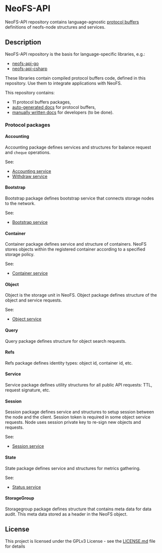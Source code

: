 # NeoFS-API

NeoFS-API repository contains language-agnostic 
[protocol buffers](https://developers.google.com/protocol-buffers) definitions
of neofs-node structures and services. 

## Description

NeoFS-API repository is the basis for language-specific libraries, e.g.:

- [neofs-api-go](https://github.com/nspcc-dev/neofs-api-go)
- [neofs-api-csharp](https://github.com/nspcc-dev/neofs-api-csharp)

These libraries contain compiled protocol buffers code, defined in this
repository. Use them to integrate applications with NeoFS.

This repository contains:

- 11 protocol buffers packages,
- [auto-generated docs](proto-docs) for protocol buffers,
- [manually written docs](docs) for developers (to be done). 


### Protocol packages

#### Accounting

Accounting package defines services and structures for balance request and 
`cheque` operations.

See:

- [Accounting service](proto-docs/accounting.md#accounting.Accounting)
- [Withdraw service](proto-docs/accounting.md#accounting.Withdraw)


#### Bootstrap

Bootstrap package defines bootstrap service that connects storage nodes
to the network. 

See:

- [Bootstrap service](proto-docs/bootstrap.md#bootstrap.Bootstrap)


#### Container

Container package defines service and structure of containers. NeoFS stores
objects within the registered container according to a specified storage policy.

See:

- [Container service](proto-docs/container.md#container.Service)

#### Object

Object is the storage unit in NeoFS. Object package defines structure of the
object and service requests.

See:

- [Object service](proto-docs/object.md#object.Service)

#### Query

Query package defines structure for object search requests. 

#### Refs

Refs package defines identity types: object id, container id, etc.

#### Service

Service package defines utility structures for all public API requests: 
TTL, request signature, etc.

#### Session

Session package defines service and structures to setup session between
the node and the client. Session token is required in some object service
requests. Node uses session private key to re-sign new objects and requests.

See:

- [Session service](proto-docs/session.md#session.Session)

#### State

State package defines service and structures for metrics gathering. 

See:

- [Status service](proto-docs/state.md#state.Status)

#### StorageGroup

Storagegroup package defines structure that contains meta data for data audit. 
This meta data stored as a header in the NeoFS object.


## License

This project is licensed under the GPLv3 License - 
see the [LICENSE.md](LICENSE.md) file for details
